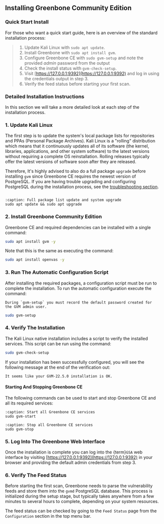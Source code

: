 ## Installing Greenbone Community Edition

### Quick Start Install

For those who want a quick start guide, here is an overview of the standard installation process:

> 1. Update Kali Linux with `sudo apt update`.
> 2. Install Greenbone with `sudo apt install gvm`.
> 3. Configure Greenbone CE with `sudo gvm-setup` and note the provided *admin* password from the output
> 4. Check the install status with `gvm-check-setup`.
> 5. Visit [https://127.0.0.1:9392](https://127.0.0.1:9392) and log in using the credentials output in step 3.
> 6. Verify the feed status before starting your first scan.

### Detailed Installation Instructions

In this section we will take a more detailed look at each step of the installation process.

### 1. Update Kali Linux

The first step is to update the system's local package lists for repositories and PPAs (Personal Package Archives). Kali Linux is a "rolling" distribution which means that it continuously updates all of its software (the kernel, libraries, applications, and other system software) to the latest versions without requiring a complete OS reinstallation. Rolling releases typically offer the latest versions of software soon after they are released.

Therefore, It's highly advised to also do a full package `upgrade` before installing `gvm` since Greenbone CE requires the newest version of PostgreSQL. If you are having trouble upgrading and configuring PostgreSQL during the installation process, see the [troubleshooting section](troubleshooting.md).

```{warning} System upgrades may result in changes to the existing kernel, libraries, and software that could interfere with existing functionality. Before doing an upgrade you should make a complete backup of all critical files on your system including the contents of your PostgreSQL database.
```
```{code-block}
:caption: Full package list update and system upgrade
sudo apt update && sudo apt upgrade
```

### 2. Install Greenbone Community Edition

Greenbone CE and required dependencies can be installed with a single command:

```bash
sudo apt install gvm -y
```
Note that this is the same as executing the command:
```bash
sudo apt install openvas -y
```

### 3. Run The Automatic Configuration Script

After installing the required packages, a configuration script must be run to complete the installation. To run the automatic configuration execute the command:

```{note}
During `gvm-setup` you must record the default password created for the GVM admin user.
```

```bash
sudo gvm-setup
```

### 4. Verify The Installation

The Kali Linux native installation includes a script to verify the installed services. This script can be run using the command:

```bash
sudo gvm-check-setup
```

If your installation has been successfully configured, you will see the following message at the end of the verification out:

```
It seems like your GVM-22.5.0 installation is OK.
```

#### Starting And Stopping Greenbone CE

The following commands can be used to start and stop Greenbone CE and all its required services:

```{code-block}
:caption: Start all Greenbone CE services
sudo gvm-start
```

```{code-block}
:caption: Stop all Greenbone CE services
sudo gvm-stop
```

### 5. Log Into The Greenbone Web Interface

Once the installation is complete you can log into the {term}`GSA` web interface by visiting [https://127.0.0.1:9392](https://127.0.0.1:9392) in your browser and providing the default admin credentials from step 3.

### 6. Verify The Feed Status

Before starting the first scan, Greenbone needs to parse the vulnerability feeds and store them into the `gvmd` PostgreSQL database.  This process is initialized during the setup stage, but typically takes anywhere from a few minutes to several hours to complete, depending on your system resources.

The feed status can be checked by going to the `Feed Status` page from the `Configuration` section in the top menu bar.
